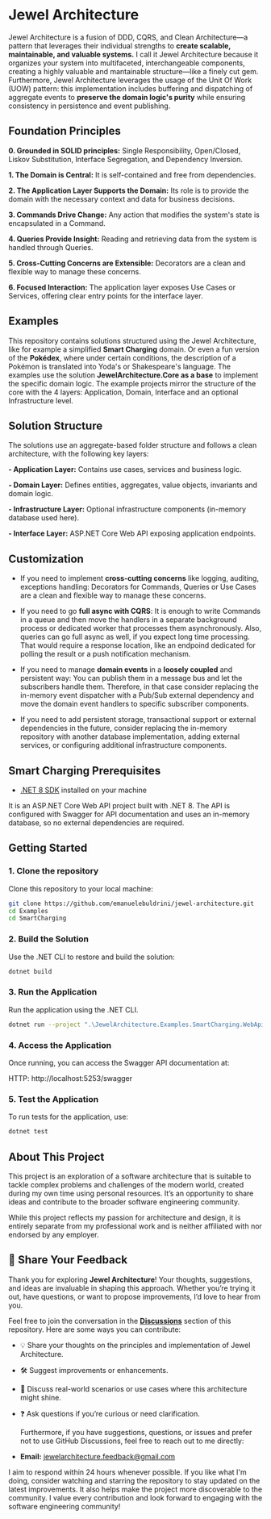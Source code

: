 # Jewel Architecture
Jewel Architecture is a fusion of DDD, CQRS, and Clean Architecture—a pattern that leverages their individual strengths to **create scalable, maintainable, and valuable systems.**
I call it Jewel Architecture because it organizes your system into multifaceted, interchangeable components, creating a highly valuable and mantainable structure—like a finely cut gem.
Furthermore, Jewel Architecture leverages the usage of the Unit Of Work (UOW) pattern: this implementation includes buffering and dispatching of aggregate events to **preserve the domain logic's purity** while ensuring consistency in persistence and event publishing.

## Foundation Principles
**0. Grounded in SOLID principles:** Single Responsibility, Open/Closed, Liskov Substitution, Interface Segregation, and Dependency Inversion.

**1. The Domain is Central:** It is self-contained and free from dependencies.

**2. The Application Layer Supports the Domain:** Its role is to provide the domain with the necessary context and data for business decisions.

**3. Commands Drive Change:** Any action that modifies the system's state is encapsulated in a Command.

**4. Queries Provide Insight:** Reading and retrieving data from the system is handled through Queries.

**5. Cross-Cutting Concerns are Extensible:** Decorators are a clean and flexible way to manage these concerns.

**6. Focused Interaction:** The application layer exposes Use Cases or Services, offering clear entry points for the interface layer.
  
## Examples
This repository contains solutions structured using the Jewel Architecture, like for example a simplified **Smart Charging** domain.
Or even a fun version of the **Pokédex**, where under certain conditions, the description of a Pokémon is translated into Yoda's or Shakespeare's language.
The examples use the solution **JewelArchitecture.Core as a base** to implement the specific domain logic. The example projects mirror the structure of the core with the 4 layers: Application, Domain, Interface and an optional Infrastructure level.

## Solution Structure
The solutions use an aggregate-based folder structure and follows a clean architecture, with the following key layers:

**- Application Layer:** Contains use cases, services and business logic.

**- Domain Layer:** Defines entities, aggregates, value objects, invariants and domain logic.

**- Infrastructure Layer:** Optional infrastructure components (in-memory database used here).

**- Interface Layer:** ASP.NET Core Web API exposing application endpoints.

## Customization
- If you need to implement **cross-cutting concerns** like logging, auditing, exceptions handling: Decorators for Commands, Queries or Use Cases are a clean and flexible way to manage these concerns.

- If you need to go **full async with CQRS**: It is enough to write Commands in a queue and then move the handlers in a separate background process or dedicated worker that processes them asynchronously. Also, queries can go full async as well, if you expect long time processing. That would require a response location, like an endpoind dedicated for polling the result or a push notification mechanism.

- If you need to manage **domain events** in a **loosely coupled** and persistent way: You can publish them in a message bus and let the subscribers handle them. Therefore, in that case consider replacing the in-memory event dispatcher with a Pub/Sub external dependency and move the domain event handlers to specific subscriber components. 

- If you need to add persistent storage, transactional support or external dependencies in the future, consider replacing the in-memory repository with another database implementation, adding external services, or configuring additional infrastructure components.

## Smart Charging Prerequisites
- [.NET 8 SDK](https://dotnet.microsoft.com/download/dotnet/8.0) installed on your machine
  
It is an ASP.NET Core Web API project built with .NET 8. The API is configured with Swagger for API documentation and uses an in-memory database, so no external dependencies are required.

## Getting Started

### 1. Clone the repository

Clone this repository to your local machine:

```bash
git clone https://github.com/emanuelebuldrini/jewel-architecture.git
cd Examples
cd SmartCharging
```
### 2. Build the Solution
Use the .NET CLI to restore and build the solution:
```bash
dotnet build
```
### 3. Run the Application
Run the application using the .NET CLI.
```bash
dotnet run --project ".\JewelArchitecture.Examples.SmartCharging.WebApi\JewelArchitecture.Examples.SmartCharging.WebApi.csproj"
```
### 4. Access the Application
Once running, you can access the Swagger API documentation at:

HTTP: http://localhost:5253/swagger

### 5. Test the Application
To run tests for the application, use:
```bash
dotnet test
```


## About This Project

This project is an exploration of a software architecture that is suitable to tackle complex problems and challenges of the modern world, created during my own time using personal resources. It’s an opportunity to share ideas and contribute to the broader software engineering community. 

While this project reflects my passion for architecture and design, it is entirely separate from my professional work and is neither affiliated with nor endorsed by any employer.

## 💬 Share Your Feedback

Thank you for exploring **Jewel Architecture**! Your thoughts, suggestions, and ideas are invaluable in shaping this approach. Whether you’re trying it out, have questions, or want to propose improvements, I’d love to hear from you.

Feel free to join the conversation in the **[Discussions](https://github.com/emanuelebuldrini/jewel-architecture/discussions)** section of this repository. Here are some ways you can contribute:

- 💡 Share your thoughts on the principles and implementation of Jewel Architecture.
- 🛠 Suggest improvements or enhancements.
- 🧪 Discuss real-world scenarios or use cases where this architecture might shine.
- ❓ Ask questions if you’re curious or need clarification.

  Furthermore, if you have suggestions, questions, or issues and prefer not to use GitHub Discussions, feel free to reach out to me directly:

- **Email:** <a href="mailto:jewelarchitecture.feedback@gmail.com">jewelarchitecture.feedback@gmail.com</a>

I aim to respond within 24 hours whenever possible. If you like what I'm doing, consider watching and starring the repository to stay updated on the latest improvements. It also helps make the project more discoverable to the community. I value every contribution and look forward to engaging with the software engineering community! 



